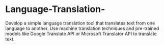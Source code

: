 # Language-Translation-
Develop a simple language translation tool that translates text from one language to another. Use machine translation techniques and pre-trained models like Google Translate API or Microsoft Translator API to translate text.
